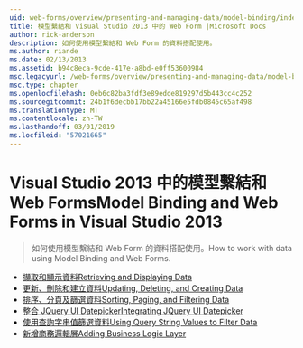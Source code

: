 ```yaml
---
uid: web-forms/overview/presenting-and-managing-data/model-binding/index
title: 模型繫結和 Visual Studio 2013 中的 Web Form |Microsoft Docs
author: rick-anderson
description: 如何使用模型繫結和 Web Form 的資料搭配使用。
ms.author: riande
ms.date: 02/13/2013
ms.assetid: b94c8eca-9cde-417e-a8bd-e0ff53600984
msc.legacyurl: /web-forms/overview/presenting-and-managing-data/model-binding
msc.type: chapter
ms.openlocfilehash: 0eb6c82ba3fdf3e89edde819297d5b443cc4c252
ms.sourcegitcommit: 24b1f6decbb17bb22a45166e5fdb0845c65af498
ms.translationtype: MT
ms.contentlocale: zh-TW
ms.lasthandoff: 03/01/2019
ms.locfileid: "57021665"
---
```

<a name="model-binding-and-web-forms-in-visual-studio-2013"></a><span data-ttu-id="2f90d-103">Visual Studio 2013 中的模型繫結和 Web Forms</span><span class="sxs-lookup"><span data-stu-id="2f90d-103">Model Binding and Web Forms in Visual Studio 2013</span></span>
====================
> <span data-ttu-id="2f90d-104">如何使用模型繫結和 Web Form 的資料搭配使用。</span><span class="sxs-lookup"><span data-stu-id="2f90d-104">How to work with data using Model Binding and Web Forms.</span></span>


- [<span data-ttu-id="2f90d-105">擷取和顯示資料</span><span class="sxs-lookup"><span data-stu-id="2f90d-105">Retrieving and Displaying Data</span></span>](retrieving-data.md)
- [<span data-ttu-id="2f90d-106">更新、刪除和建立資料</span><span class="sxs-lookup"><span data-stu-id="2f90d-106">Updating, Deleting, and Creating Data</span></span>](updating-deleting-and-creating-data.md)
- [<span data-ttu-id="2f90d-107">排序、分頁及篩選資料</span><span class="sxs-lookup"><span data-stu-id="2f90d-107">Sorting, Paging, and Filtering Data</span></span>](sorting-paging-and-filtering-data.md)
- [<span data-ttu-id="2f90d-108">整合 JQuery UI Datepicker</span><span class="sxs-lookup"><span data-stu-id="2f90d-108">Integrating JQuery UI Datepicker</span></span>](integrating-jquery-ui.md)
- [<span data-ttu-id="2f90d-109">使用查詢字串值篩選資料</span><span class="sxs-lookup"><span data-stu-id="2f90d-109">Using Query String Values to Filter Data</span></span>](using-query-string-values-to-retrieve-data.md)
- [<span data-ttu-id="2f90d-110">新增商務邏輯層</span><span class="sxs-lookup"><span data-stu-id="2f90d-110">Adding Business Logic Layer</span></span>](adding-business-logic-layer.md)
